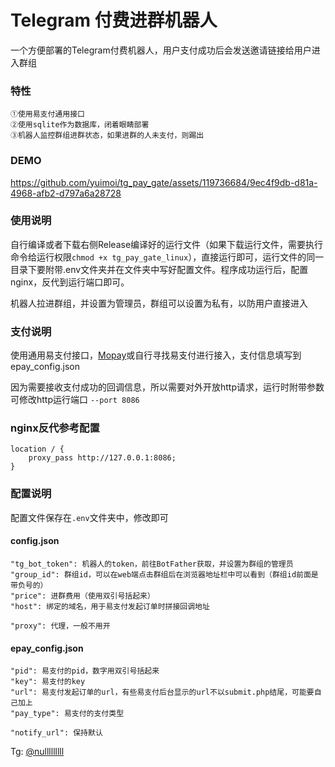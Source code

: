 # Telegram 付费进群机器人

一个方便部署的Telegram付费机器人，用户支付成功后会发送邀请链接给用户进入群组

### 特性
    ①使用易支付通用接口
    ②使用sqlite作为数据库，闭着眼睛部署
    ③机器人监控群组进群状态，如果进群的人未支付，则踢出

### DEMO


https://github.com/yuimoi/tg_pay_gate/assets/119736684/9ec4f9db-d81a-4968-afb2-d797a6a28728



### 使用说明
自行编译或者下载右侧Release编译好的运行文件（如果下载运行文件，需要执行命令给运行权限`chmod +x tg_pay_gate_linux`），直接运行即可，运行文件的同一目录下要附带.env文件夹并在文件夹中写好配置文件。程序成功运行后，配置nginx，反代到运行端口即可。

机器人拉进群组，并设置为管理员，群组可以设置为私有，以防用户直接进入

### 支付说明
使用通用易支付接口，[Mopay](mopay.vip)或自行寻找易支付进行接入，支付信息填写到epay_config.json

因为需要接收支付成功的回调信息，所以需要对外开放http请求，运行时附带参数可修改http运行端口 `--port 8086`

### nginx反代参考配置
    location / {
        proxy_pass http://127.0.0.1:8086;
    }
 

### 配置说明
配置文件保存在`.env`文件夹中，修改即可
#### config.json
    "tg_bot_token": 机器人的token，前往BotFather获取，并设置为群组的管理员
    "group_id": 群组id，可以在web端点击群组后在浏览器地址栏中可以看到（群组id前面是带负号的）
    "price": 进群费用（使用双引号括起来）
    "host": 绑定的域名，用于易支付发起订单时拼接回调地址
    
    "proxy": 代理，一般不用开


#### epay_config.json
    "pid": 易支付的pid，数字用双引号括起来
    "key": 易支付的key
    "url": 易支付发起订单的url，有些易支付后台显示的url不以submit.php结尾，可能要自己加上
    "pay_type": 易支付的支付类型
    
    "notify_url": 保持默认


Tg: [@nulllllllll](https://t.me/nulllllllll)
